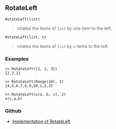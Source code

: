 ## RotateLeft

```
RotateLeft(list)
```

> rotates the items of `list` by one item to the left.
 
```
RotateLeft(list, n)
```

> rotates the items of `list` by `n` items to the left.

### Examples

```
>> RotateLeft({1, 2, 3})
{2,3,1}

>> RotateLeft(Range(10), 3)
{4,5,6,7,8,9,10,1,2,3}

>> RotateLeft(x(a, b, c), 2)
x(c,a,b)
```

### Github

* [Implementation of RotateLeft](https://github.com/axkr/symja_android_library/blob/master/symja_android_library/matheclipse-core/src/main/java/org/matheclipse/core/builtin/ListFunctions.java#L6227) 
